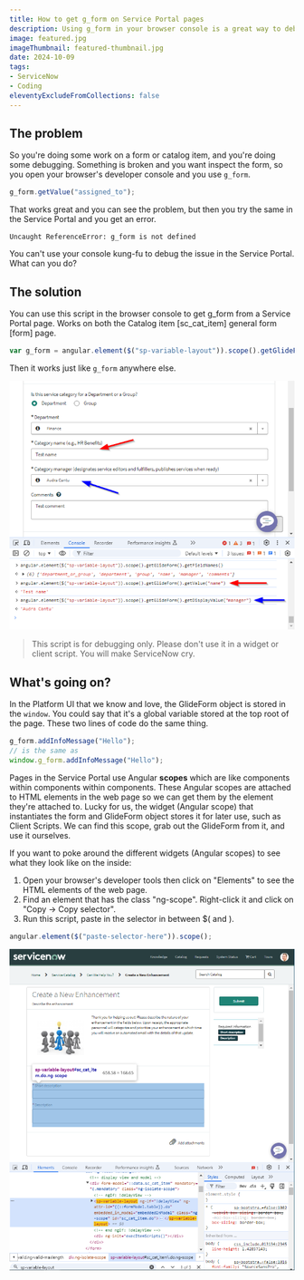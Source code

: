 ```yaml
---
title: How to get g_form on Service Portal pages
description: Using g_form in your browser console is a great way to debug forms in ServiceNow, but what if you want get at it from a Service Portal page? Here's how you can easily use g_form on a Service Portal page in yor browser developer tool console easy peasy lemon squeezy.
image: featured.jpg
imageThumbnail: featured-thumbnail.jpg
date: 2024-10-09
tags:
- ServiceNow
- Coding
eleventyExcludeFromCollections: false
---
```


## The problem
So you're doing some work on a form or catalog item, and you're doing some debugging. Something is broken and you want inspect the form, so you open your browser's developer console and you use `g_form`.

```js
g_form.getValue("assigned_to");
```

That works great and you can see the problem, but then you try the same in the Service Portal and you get an error.

```
Uncaught ReferenceError: g_form is not defined
```

You can't use your console kung-fu to debug the issue in the Service Portal. What can you do?

## The solution
You can use this script in the browser console to get g_form from a Service Portal page. Works on both the Catalog item [sc_cat_item] general form [form] page.
```js
var g_form = angular.element($("sp-variable-layout")).scope().getGlideForm();
```

Then it works just like `g_form` anywhere else.

[![Using g_form in the console](screenshot-gform-console.png)](screenshot-gform-console.png)

> This script is for debugging only. Please don't use it in a widget or client script. You will make ServiceNow cry.

## What's going on?
In the Platform UI that we know and love, the GlideForm object is stored in the `window`. You could say that it's a global variable stored at the top root of the page. These two lines of code do the same thing.

```js
g_form.addInfoMessage("Hello");
// is the same as
window.g_form.addInfoMessage("Hello");
```

Pages in the Service Portal use Angular **scopes** which are like components within components within components. These Angular scopes are attached to HTML elements in the web page so we can get them by the element they're attached to. Lucky for us, the widget (Angular scope) that instantiates the form and GlideForm object stores it for later use, such as Client Scripts. We can find this scope, grab out the GlideForm from it, and use it ourselves.

If you want to poke around the different widgets (Angular scopes) to see what they look like on the inside:
1. Open your browser's developer tools then click on "Elements" to see the HTML elements of the web page.
1. Find an element that has the class "ng-scope". Right-click it and click on "Copy -&gt; Copy selector".
1. Run this script, paste in the selector in between $( and ).

```js
angular.element($("paste-selector-here")).scope();
```

[![Searching for scopes](screenshot-searching-for-scopes.png)](screenshot-searching-for-scopes.png)